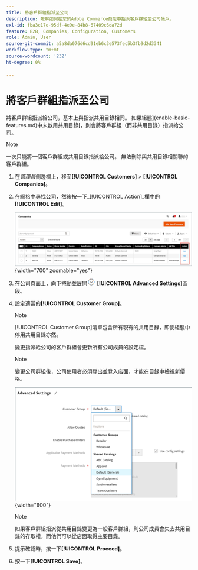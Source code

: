 ```yaml
---
title: 將客戶群組指派至公司
description: 瞭解如何在您的Adobe Commerce商店中指派客戶群組至公司帳戶。
exl-id: fba3c17e-95df-4e9e-84b8-67409c6da72d
feature: B2B, Companies, Configuration, Customers
role: Admin, User
source-git-commit: a5a8da076d6cd91eb6c3e573fec5b3fb9d2d3341
workflow-type: tm+mt
source-wordcount: '232'
ht-degree: 0%

---
```


# 將客戶群組指派至公司

將客戶群組指派給公司，基本上與指派共用目錄相同。 如果組態](enable-basic-features.md)中未啟用共用目錄[，則會將客戶群組（而非共用目錄）指派給公司。

>[!NOTE]
>
> 一次只能將一個客戶群組或共用目錄指派給公司。 無法刪除與共用目錄相關聯的客戶群組。

1. 在&#x200B;_管理員_&#x200B;側邊欄上，移至&#x200B;**[!UICONTROL Customers]** > **[!UICONTROL Companies]**。

1. 在網格中尋找公司，然後按一下&#x200B;_[!UICONTROL Action]_欄中的&#x200B;**[!UICONTROL Edit]**。

   ![編輯公司](./assets/companies-grid-edit.png){width="700" zoomable="yes"}

1. 在公司頁面上，向下捲動並展開![擴充選擇器](../assets/icon-display-expand.png) **[!UICONTROL Advanced Settings]**&#x200B;區段。

1. 設定適當的&#x200B;**[!UICONTROL Customer Group]**。

   >[!NOTE]
   >
   >[!UICONTROL Customer Group]清單包含所有現有的共用目錄，即使組態中停用共用目錄亦然。

   變更指派給公司的客戶群組會更新所有公司成員的設定檔。

   >[!NOTE]
   >
   >變更公司群組後，公司使用者必須登出並登入店面，才能在目錄中檢視新價格。

   ![變更客戶群組或共用目錄](./assets/company-advanced-settings-customer-group-admin.png){width="600"}

   >[!NOTE]
   >
   >如果客戶群組指派從共用目錄變更為一般客戶群組，則公司成員會失去共用目錄的存取權，而他們可以從店面取得主要目錄。

1. 提示確認時，按一下&#x200B;**[!UICONTROL Proceed]**。

1. 按一下&#x200B;**[!UICONTROL Save]**。
